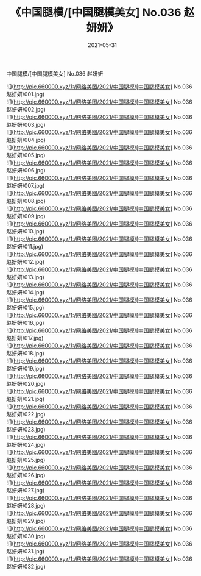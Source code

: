 ﻿---
layout: post
title:  《中国腿模/[中国腿模美女] No.036 赵妍妍》
date:   2021-05-31
img: http://pic.660000.xyz/1:/网络美图/2021/中国腿模/[中国腿模美女] No.036 赵妍妍/000.jpg
categories: [美女, 清纯, 唯美]
---

中国腿模/[中国腿模美女] No.036 赵妍妍

 ![](http://pic.660000.xyz/1:/网络美图/2021/中国腿模/[中国腿模美女] No.036 赵妍妍/001.jpg) <br>![](http://pic.660000.xyz/1:/网络美图/2021/中国腿模/[中国腿模美女] No.036 赵妍妍/002.jpg) <br>![](http://pic.660000.xyz/1:/网络美图/2021/中国腿模/[中国腿模美女] No.036 赵妍妍/003.jpg) <br>![](http://pic.660000.xyz/1:/网络美图/2021/中国腿模/[中国腿模美女] No.036 赵妍妍/004.jpg) <br>![](http://pic.660000.xyz/1:/网络美图/2021/中国腿模/[中国腿模美女] No.036 赵妍妍/005.jpg) <br>![](http://pic.660000.xyz/1:/网络美图/2021/中国腿模/[中国腿模美女] No.036 赵妍妍/006.jpg) <br>![](http://pic.660000.xyz/1:/网络美图/2021/中国腿模/[中国腿模美女] No.036 赵妍妍/007.jpg) <br>![](http://pic.660000.xyz/1:/网络美图/2021/中国腿模/[中国腿模美女] No.036 赵妍妍/008.jpg) <br>![](http://pic.660000.xyz/1:/网络美图/2021/中国腿模/[中国腿模美女] No.036 赵妍妍/009.jpg) <br>![](http://pic.660000.xyz/1:/网络美图/2021/中国腿模/[中国腿模美女] No.036 赵妍妍/010.jpg) <br>![](http://pic.660000.xyz/1:/网络美图/2021/中国腿模/[中国腿模美女] No.036 赵妍妍/011.jpg) <br>![](http://pic.660000.xyz/1:/网络美图/2021/中国腿模/[中国腿模美女] No.036 赵妍妍/012.jpg) <br>![](http://pic.660000.xyz/1:/网络美图/2021/中国腿模/[中国腿模美女] No.036 赵妍妍/013.jpg) <br>![](http://pic.660000.xyz/1:/网络美图/2021/中国腿模/[中国腿模美女] No.036 赵妍妍/014.jpg) <br>![](http://pic.660000.xyz/1:/网络美图/2021/中国腿模/[中国腿模美女] No.036 赵妍妍/015.jpg) <br>![](http://pic.660000.xyz/1:/网络美图/2021/中国腿模/[中国腿模美女] No.036 赵妍妍/016.jpg) <br>![](http://pic.660000.xyz/1:/网络美图/2021/中国腿模/[中国腿模美女] No.036 赵妍妍/017.jpg) <br>![](http://pic.660000.xyz/1:/网络美图/2021/中国腿模/[中国腿模美女] No.036 赵妍妍/018.jpg) <br>![](http://pic.660000.xyz/1:/网络美图/2021/中国腿模/[中国腿模美女] No.036 赵妍妍/019.jpg) <br>![](http://pic.660000.xyz/1:/网络美图/2021/中国腿模/[中国腿模美女] No.036 赵妍妍/020.jpg) <br>![](http://pic.660000.xyz/1:/网络美图/2021/中国腿模/[中国腿模美女] No.036 赵妍妍/021.jpg) <br>![](http://pic.660000.xyz/1:/网络美图/2021/中国腿模/[中国腿模美女] No.036 赵妍妍/022.jpg) <br>![](http://pic.660000.xyz/1:/网络美图/2021/中国腿模/[中国腿模美女] No.036 赵妍妍/023.jpg) <br>![](http://pic.660000.xyz/1:/网络美图/2021/中国腿模/[中国腿模美女] No.036 赵妍妍/024.jpg) <br>![](http://pic.660000.xyz/1:/网络美图/2021/中国腿模/[中国腿模美女] No.036 赵妍妍/025.jpg) <br>![](http://pic.660000.xyz/1:/网络美图/2021/中国腿模/[中国腿模美女] No.036 赵妍妍/026.jpg) <br>![](http://pic.660000.xyz/1:/网络美图/2021/中国腿模/[中国腿模美女] No.036 赵妍妍/027.jpg) <br>![](http://pic.660000.xyz/1:/网络美图/2021/中国腿模/[中国腿模美女] No.036 赵妍妍/028.jpg) <br>![](http://pic.660000.xyz/1:/网络美图/2021/中国腿模/[中国腿模美女] No.036 赵妍妍/029.jpg) <br>![](http://pic.660000.xyz/1:/网络美图/2021/中国腿模/[中国腿模美女] No.036 赵妍妍/030.jpg) <br>![](http://pic.660000.xyz/1:/网络美图/2021/中国腿模/[中国腿模美女] No.036 赵妍妍/031.jpg) <br>![](http://pic.660000.xyz/1:/网络美图/2021/中国腿模/[中国腿模美女] No.036 赵妍妍/032.jpg) <br>